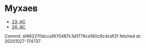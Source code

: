 # Мухаев
- [23: AC](23.md)
- [24: AC](24.md)

Commit: af462270dcca1670487c3d1776ce160c9c4cdf2f
 fetched at: 20201027-174737
